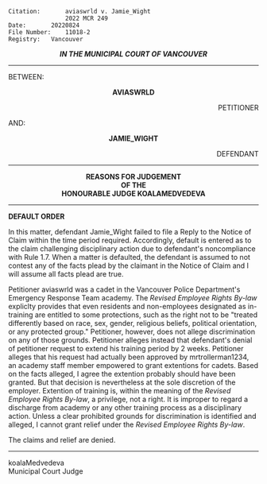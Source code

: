 	Citation:       aviaswrld v. Jamie_Wight
                	2022 MCR 249
	Date:		20220824
	File Number:	11018-2
	Registry:	Vancouver

<p align="center"><b><i>IN THE MUNICIPAL COURT OF VANCOUVER</b></i>

---

BETWEEN:
<p align="center"><b>		AVIASWRLD			</b>
<p align="right">		PETITIONER
<p>				AND:
<p align="center"><b>		JAMIE_WIGHT			</b>
<p align="right">		DEFENDANT	

---

<p align="center">		
		<b>		REASONS FOR JUDGEMENT
<br>				OF THE
<br>				HONOURABLE JUDGE KOALAMEDVEDEVA

</b>
	
---

**DEFAULT ORDER**
	
In this matter, defendant Jamie_Wight failed to file a Reply to the Notice of Claim within the time period required. Accordingly, default is entered as to the claim challenging disciplinary action due to defendant's noncompliance with Rule 1.7. When a matter is defaulted, the defendant is assumed to not contest any of the facts plead by the claimant in the Notice of Claim and I will assume all facts plead are true.
  
Petitioner aviaswrld was a cadet in the Vancouver Police Department's Emergency Response Team academy. The *Revised Employee Rights By-law* expliclty provides that even residents and non-employees designated as in-training are entitled to some protections, such as the right not to be "treated differently based on race, sex, gender, religious beliefs, political orientation, or any protected group." Petitioner, however, does not allege discrimination on any of those grounds. Petitioner alleges instead that defendant's denial of petitioner request to extend his training period by 2 weeks. Petitioner alleges that his request had actually been approved by mrtrollerman1234, an academy staff member empowered to grant extentions for cadets. Based on the facts alleged, I agree the extention probably should have been granted. But that decision is nevertheless at the sole discretion of the employer. Extention of training is, within the meaning of the *Revised Employee Rights By-law*, a privilege, not a right. It is improper to regard a discharge from academy or any other training process as a disciplinary action. Unless a clear prohibited grounds for discrimination is identified and alleged, I cannot grant relief under the *Revised Employee Rights By-law*. 
  
The claims and relief are denied.
	
---
	
koalaMedvedeva <br>
Municipal Court Judge
